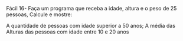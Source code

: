 Fácil 16- Faça um programa que receba a idade, altura e o peso de 25 pessoas, Calcule e mostre:

A quantidade de pessoas com idade superior a 50 anos;
A média das Alturas das pessoas com idade entre 10 e 20 anos 